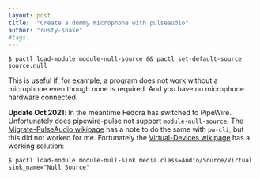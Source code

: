 ```yaml
---
layout: post
title:  "Create a dummy microphone with pulseaudio"
author: "rusty-snake"
#tags:
---
```


```
$ pactl load-module module-null-source && pactl set-default-source source.null
```

This is useful if, for example, a program does not work without a microphone even though none is required.
And you have no microphone hardware connected.

**Update Oct 2021**: In the meantime Fedora has switched to PipeWire. Unfortunately does
pipewire-pulse not support `module-null-source`. The [Migrate-PulseAudio wikipage] has a
note to do the same with `pw-cli`, but this did not worked for me.
Fortunately the [Virtual-Devices wikipage] has a working solution:

```
$ pactl load-module module-null-sink media.class=Audio/Source/Virtual sink_name="Null Source"
```

[Migrate-PulseAudio wikipage]: https://gitlab.freedesktop.org/pipewire/pipewire/-/wikis/Migrate-PulseAudio#module-null-source
[Virtual-Devices wikipage]: https://gitlab.freedesktop.org/pipewire/pipewire/-/wikis/Virtual-Devices#create-a-source

